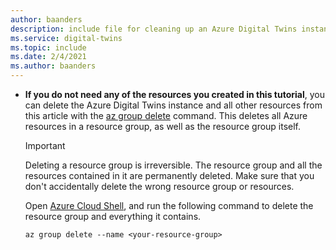 ```yaml
---
author: baanders
description: include file for cleaning up an Azure Digital Twins instance
ms.service: digital-twins
ms.topic: include
ms.date: 2/4/2021
ms.author: baanders
---
```


* **If you do not need any of the resources you created in this tutorial**, you can delete the Azure Digital Twins instance and all other resources from this article with the [az group delete](/cli/azure/group#az-group-delete) command. This deletes all Azure resources in a resource group, as well as the resource group itself.
    
    > [!IMPORTANT]
    > Deleting a resource group is irreversible. The resource group and all the resources contained in it are permanently deleted. Make sure that you don't accidentally delete the wrong resource group or resources.
    
    Open [Azure Cloud Shell](https://shell.azure.com), and run the following command to delete the resource group and everything it contains.
    
    ```azurecli-interactive
    az group delete --name <your-resource-group>
    ```